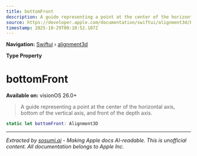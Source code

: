 ```yaml
---
title: bottomFront
description: A guide representing a point at the center of the horizontal axis, bottom of the vertical axis, and front of the depth axis.
source: https://developer.apple.com/documentation/swiftui/alignment3d/bottomfront
timestamp: 2025-10-29T00:10:52.107Z
---
```


**Navigation:** [Swiftui](/documentation/swiftui) › [alignment3d](/documentation/swiftui/alignment3d)

**Type Property**

# bottomFront

**Available on:** visionOS 26.0+

> A guide representing a point at the center of the horizontal axis, bottom of the vertical axis, and front of the depth axis.

```swift
static let bottomFront: Alignment3D
```

---

*Extracted by [sosumi.ai](https://sosumi.ai) - Making Apple docs AI-readable.*
*This is unofficial content. All documentation belongs to Apple Inc.*
